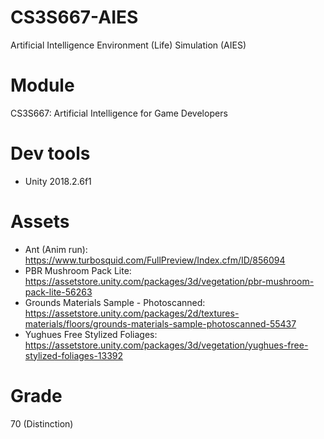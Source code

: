 # CS3S667-AIES
Artificial Intelligence Environment (Life) Simulation (AIES) 
# Module
CS3S667: Artificial Intelligence for Game Developers
# Dev tools
* Unity 2018.2.6f1
# Assets
* Ant (Anim run): https://www.turbosquid.com/FullPreview/Index.cfm/ID/856094
* PBR Mushroom Pack Lite: https://assetstore.unity.com/packages/3d/vegetation/pbr-mushroom-pack-lite-56263
* Grounds Materials Sample - Photoscanned: https://assetstore.unity.com/packages/2d/textures-materials/floors/grounds-materials-sample-photoscanned-55437
* Yughues Free Stylized Foliages: https://assetstore.unity.com/packages/3d/vegetation/yughues-free-stylized-foliages-13392
# Grade
70 (Distinction)
